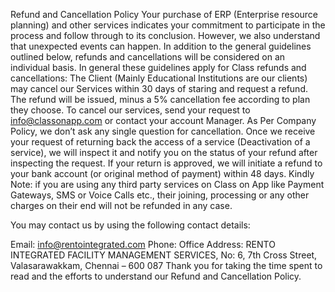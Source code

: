 Refund and Cancellation Policy
Your purchase of ERP (Enterprise resource planning) and other services indicates your commitment to participate in the process and follow through to its conclusion. However, we also understand that unexpected events can happen. In addition to the general guidelines outlined below, refunds and cancellations will be considered on an individual basis.
In general these guidelines apply for Class refunds and cancellations:
The Client (Mainly Educational Institutions are our clients) may cancel our Services within 30 days of staring and request a refund. The refund will be issued, minus a 5% cancellation fee according to plan they choose.
To cancel our services, send your request to info@classonapp.com or contact your account Manager. As Per Company Policy, we don’t ask any single question for cancellation.
Once we receive your request of returning back the access of a service (Deactivation of a service), we will inspect it and notify you on the status of your refund after inspecting the request.
If your return is approved, we will initiate a refund to your bank account (or original method of payment) within 48 days.
Kindly Note: if you are using any third party services on Class on App like Payment Gateways, SMS or Voice Calls etc., their joining, processing or any other charges on their end will not be refunded in any case.

You may contact us by using the following contact details:

Email: info@rentointegrated.com
Phone: 
Office Address: RENTO INTEGRATED FACILITY MANAGEMENT SERVICES,                                                      No: 6, 7th Cross Street, Valasarawakkam, Chennai – 600 087
Thank you for taking the time spent to read and the efforts to understand our Refund and Cancellation Policy.
